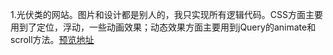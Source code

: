 1.光伏类的网站。图片和设计都是别人的，我只实现所有逻辑代码。CSS方面主要用到了定位，浮动，一些动画效果；动态效果方面主要用到jQuery的animate和scroll方法。[预览地址](https://cangsayi.github.io/imitate-project)
